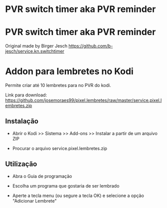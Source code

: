 <h1>PVR switch timer aka PVR reminder</h1>
<h1>PVR switch timer aka PVR reminder</h1>

Original made by Birger Jesch
https://github.com/b-jesch/service.kn.switchtimer

<h1>Addon para lembretes no Kodi</h1>

Permite criar até 10 lembretes para no PVR do kodi.

Link para download:
https://github.com/josemoraes99/pixel.lembretes/raw/master/service.pixel.lembretes.zip


<h2>Instalação</h2>

- Abrir o Kodi >> Sistema >> Add-ons >> Instalar a partir de um arquivo ZIP

- Procurar o arquivo service.pixel.lembretes.zip

<h2>Utilização</h2>

- Abra o Guia de programação

- Escolha um programa que gostaria de ser lembrado

- Aperte a tecla menu (ou segure a tecla OK) e selecione a opção "Adicionar Lembrete"
